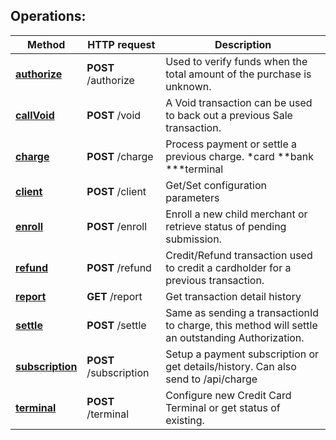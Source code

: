 ## Operations:

| Method                            | HTTP request           | Description                                                                                      |
|-----------------------------------|------------------------|--------------------------------------------------------------------------------------------------|
| [**authorize**](#authorize)       | **POST** /authorize    | Used to verify funds when the total amount of the purchase is unknown.                           |
| [**callVoid**](#callVoid)         | **POST** /void         | A Void transaction can be used to back out a previous Sale transaction.                          |
| [**charge**](#charge)             | **POST** /charge       | Process payment or settle a previous charge. *card **bank ***terminal                            |
| [**client**](#client)             | **POST** /client       | Get/Set configuration parameters                                                                 |
| [**enroll**](#enroll)             | **POST** /enroll       | Enroll a new child merchant or retrieve status of pending submission.                            |
| [**refund**](#refund)             | **POST** /refund       | Credit/Refund transaction used to credit a cardholder for a previous transaction.                |
| [**report**](#report)             | **GET** /report        | Get transaction detail history                                                                   |
| [**settle**](#settle)             | **POST** /settle       | Same as sending a transactionId to charge, this method will settle an outstanding Authorization. |
| [**subscription**](#subscription) | **POST** /subscription | Setup a payment subscription or get details/history. Can also send to /api/charge                |
| [**terminal**](#terminal)         | **POST** /terminal     | Configure new Credit Card Terminal or get status of existing.                                    | |
